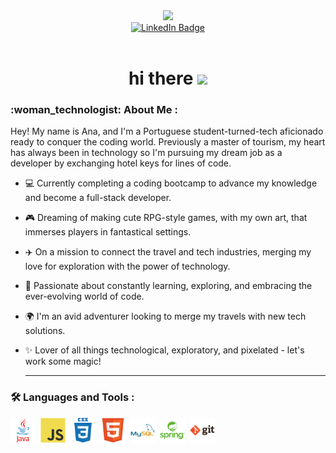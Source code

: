 <div align="center">
  <div id="header">
    <img src="https://media.giphy.com/media/paTz7UZbPfTZFRYnnB/giphy.gif" width="200"/>
  </div>
  <div id="badges">
    <div class="badge">
      <a href="https://www.linkedin.com/in/anaabrantesfonseca/">
        <img src="https://img.shields.io/badge/LinkedIn-blue?style=for-the-badge&logo=linkedin&logoColor=white" alt="LinkedIn Badge"/>
      </a>
    </div>
    <div class="badge">
      <img src="https://komarev.com/ghpvc/?username=imbibs&style=flat-square&color=blue" alt=""/>
    </div>
  </div>

  <h1>
    hi there
    <img src="https://media.giphy.com/media/6T1HnCFAPJtu0xCWNE/giphy.gif" width="40px"/>
  </h1>
</div>

<div style="text-align: left;">
  <h3>:woman_technologist: About Me :</h3>
  <p>
    Hey! My name is Ana, and I'm a Portuguese student-turned-tech aficionado ready to conquer the coding world. Previously a master of tourism, my heart has always been in technology so I'm pursuing my dream job as a developer by exchanging hotel keys for lines of code.
  </p>
</div>

- 💻  Currently completing a coding bootcamp to advance my knowledge and become a full-stack developer.
- 🎮  Dreaming of making cute RPG-style games, with my own art, that immerses players in fantastical settings.
- ✈️  On a mission to connect the travel and tech industries, merging my love for exploration with the power of technology.
- 📖  Passionate about constantly learning, exploring, and embracing the ever-evolving world of code.
- 🌍  I'm an avid adventurer looking to merge my travels with new tech solutions.
- ✨  Lover of all things technological, exploratory, and pixelated - let's work some magic!

  ---

### :hammer_and_wrench: Languages and Tools :
<div>
  <img src="https://github.com/devicons/devicon/blob/master/icons/java/java-original-wordmark.svg" title="Java" alt="Java" width="40" height="40"/>&nbsp;
  <img src="https://github.com/devicons/devicon/blob/master/icons/javascript/javascript-original.svg" title="JavaScript" alt="JavaScript" width="40" height="40"/>&nbsp;
  <img src="https://github.com/devicons/devicon/blob/master/icons/css3/css3-plain-wordmark.svg"  title="CSS3" alt="CSS" width="40" height="40"/>&nbsp;
  <img src="https://github.com/devicons/devicon/blob/master/icons/html5/html5-original.svg" title="HTML5" alt="HTML" width="40" height="40"/>&nbsp;
  <img src="https://github.com/devicons/devicon/blob/master/icons/mysql/mysql-original-wordmark.svg" title="MySQL"  alt="MySQL" width="40" height="40"/>&nbsp; 
    <img src="https://github.com/devicons/devicon/blob/master/icons/spring/spring-original-wordmark.svg" title="Spring" alt="Spring" width="40" height="40"/>&nbsp;
  <img src="https://github.com/devicons/devicon/blob/master/icons/git/git-original-wordmark.svg" title="Git" **alt="Git" width="40" height="40"/>
</div>
